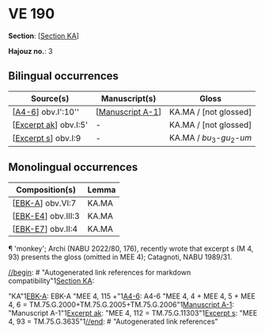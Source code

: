 # VE 190

**Section**: [[Section KA]]

**Hajouz no.**: 3

## Bilingual occurrences

| Source(s)               | Manuscript(s)        | Gloss                                          |
| ----------------------- | -------------------- | ---------------------------------------------- |
| [[A4-6]] obv.I':10''    | [[Manuscript A-1]]   | KA.MA / [not glossed]                          |
| [[Excerpt ak]] obv.I:5' | -                    | KA.MA / [not glossed]                          |
| [[Excerpt s]] obv.I:9   | -                    | KA.MA / *bu*<sub>3</sub>-*gu*<sub>2</sub>-*um* |

## Monolingual occurrences

| Composition(s)       | Lemma |
| -------------------- | ----- |
| [[EBK-A]] obv.VI:7   | KA.MA |
| [[EBK-E4]] obv.III:3 | KA.MA |
| [[EBK-E7]] obv.II:4  | KA.MA |

¶  'monkey'; Archi (NABU 2022/80, 176), recently wrote that excerpt s (M 4, 93) presents the gloss (omitted in MEE 4); Catagnoti, NABU 1989/31.

[//begin]: # "Autogenerated link references for markdown compatibility"1[Section KA]: <Section KA> "KA"1[EBK-A]: EBK-A "MEE 4, 115 +"1[A4-6]: A4-6 "MEE 4, 4 + MEE 4, 5 + MEE 4, 6 = TM.75.G.2000+TM.75.G.2005+TM.75.G.2006"1[Manuscript A-1]: <Manuscript A-1> "Manuscript A-1"1[Excerpt ak]: <Excerpt ak> "MEE 4, 112 = TM.75.G.11303"1[Excerpt s]: <Excerpt s> "MEE 4, 93 = TM.75.G.3635"1[//end]: # "Autogenerated link references"

[//begin]: # "Autogenerated link references for markdown compatibility"
[Section KA]: <Section KA> "KA"
[A4-6]: A4-6 "MEE 4, 4 + MEE 4, 5 + MEE 4, 6 = TM.75.G.2000+TM.75.G.2005+TM.75.G.2006"
[Manuscript A-1]: <Manuscript A-1> "Manuscript A-1"
[Excerpt ak]: <Excerpt ak> "MEE 4, 112 = TM.75.G.11303"
[Excerpt s]: <Excerpt s> "MEE 4, 93 = TM.75.G.3635"
[EBK-A]: EBK-A "MEE 4, 115 +"
[EBK-E4]: EBK-E4 "MEE 15 35 = TM.75.G.5326"
[EBK-E7]: EBK-E7 "MEE 15 38 = TM.75.G.3130"
[//end]: # "Autogenerated link references"
